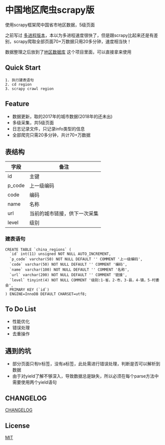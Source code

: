 # 中国地区爬虫scrapy版

使用scrapy框架爬中国省市地区数据，5级页面

之前写过 [多进程版本](https://github.com/wjhtime/china_region_spider)，本以为多进程速度很快了，但是跟scrapy比起来还是有差别，scrapy爬取全部页面70+万数据只用20多分钟，速度相当快！

数据整理之后放到了[地区数据库](https://github.com/wjhtime/china_regions) 这个项目里面，可以直接拿来使用




## Quick Start

```
1. 执行建表语句
2. cd region
3. scrapy crawl region
```


## Feature

- 数据更新，取的2017年的城市数据(2018年的还未出)
- 多级采集，共5级页面
- 日志记录文件，只记录info类型的信息
- 全部爬完只需20多分钟，共计70+万数据


## 表结构

| 字段     | 备注             |
| ------ | -------------- |
| id     | 主键             |
| p_code | 上一级编码          |
| code   | 编码             |
| name   | 名称             |
| url    | 当前的城市链接，供下一次采集 |
| level  | 级别             |


### 建表语句

```mysql
CREATE TABLE `china_regions` (
  `id` int(11) unsigned NOT NULL AUTO_INCREMENT,
  `p_code` varchar(50) NOT NULL DEFAULT '' COMMENT '上一级编码',
  `code` varchar(50) NOT NULL DEFAULT '' COMMENT '编码',
  `name` varchar(100) NOT NULL DEFAULT '' COMMENT '名称',
  `url` varchar(200) NOT NULL DEFAULT '' COMMENT '链接',
  `level` tinyint(4) NOT NULL COMMENT '级别:1-省，2-市，3-县，4-镇，5-村委会',
  PRIMARY KEY (`id`)
) ENGINE=InnoDB DEFAULT CHARSET=utf8;
```



## To Do List

- 性能优化
- 错误处理
- 去重操作


## 遇到的坑

- 部分页面只有tr标签，没有a标签，此处需进行错误处理，判断是否可以解析到数据
- 由于对yield了解不够深入，导致数据总是缺失，所以必须在每个parse方法中需要使用两个yield语句

## CHANGELOG

[CHANGELOG](https://github.com/wjhtime/china_region_scrapy/releases)


## License

[MIT](https://github.com/wjhtime/china_region_scrapy/blob/master/LICENSE)
